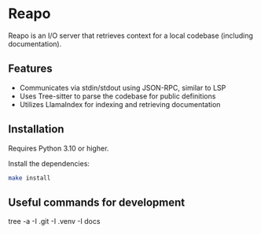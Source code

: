 # Reapo

Reapo is an I/O server that retrieves context for a local codebase (including documentation).

## Features

- Communicates via stdin/stdout using JSON-RPC, similar to LSP
- Uses Tree-sitter to parse the codebase for public definitions
- Utilizes LlamaIndex for indexing and retrieving documentation

## Installation

Requires Python 3.10 or higher.

Install the dependencies:

```bash
make install
```

## Useful commands for development

tree -a -I .git -I .venv -I docs
